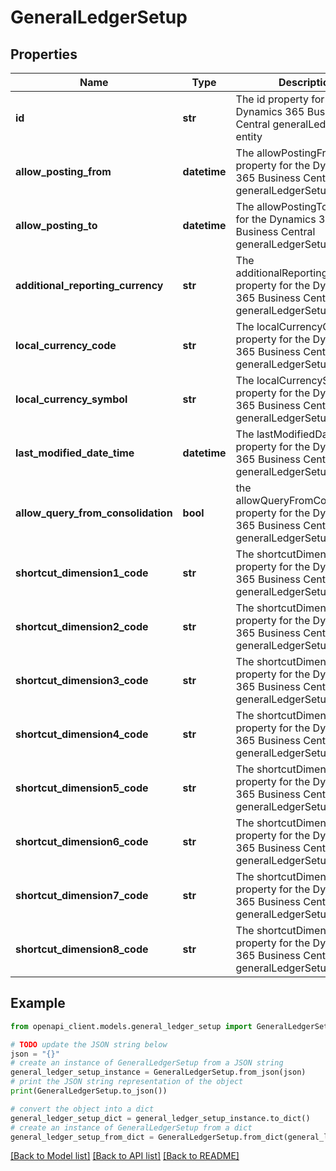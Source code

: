 # GeneralLedgerSetup


## Properties

Name | Type | Description | Notes
------------ | ------------- | ------------- | -------------
**id** | **str** | The id property for the Dynamics 365 Business Central generalLedgerSetup entity | [optional] 
**allow_posting_from** | **datetime** | The allowPostingFrom property for the Dynamics 365 Business Central generalLedgerSetup entity | [optional] 
**allow_posting_to** | **datetime** | The allowPostingTo property for the Dynamics 365 Business Central generalLedgerSetup entity | [optional] 
**additional_reporting_currency** | **str** | The additionalReportingCurrency property for the Dynamics 365 Business Central generalLedgerSetup entity | [optional] 
**local_currency_code** | **str** | The localCurrencyCode property for the Dynamics 365 Business Central generalLedgerSetup entity | [optional] 
**local_currency_symbol** | **str** | The localCurrencySymbol property for the Dynamics 365 Business Central generalLedgerSetup entity | [optional] 
**last_modified_date_time** | **datetime** | The lastModifiedDateTime property for the Dynamics 365 Business Central generalLedgerSetup entity | [optional] 
**allow_query_from_consolidation** | **bool** | the allowQueryFromConsolidation property for the Dynamics 365 Business Central generalLedgerSetup entity | [optional] 
**shortcut_dimension1_code** | **str** | The shortcutDimension1Code property for the Dynamics 365 Business Central generalLedgerSetup entity | [optional] 
**shortcut_dimension2_code** | **str** | The shortcutDimension2Code property for the Dynamics 365 Business Central generalLedgerSetup entity | [optional] 
**shortcut_dimension3_code** | **str** | The shortcutDimension3Code property for the Dynamics 365 Business Central generalLedgerSetup entity | [optional] 
**shortcut_dimension4_code** | **str** | The shortcutDimension4Code property for the Dynamics 365 Business Central generalLedgerSetup entity | [optional] 
**shortcut_dimension5_code** | **str** | The shortcutDimension5Code property for the Dynamics 365 Business Central generalLedgerSetup entity | [optional] 
**shortcut_dimension6_code** | **str** | The shortcutDimension6Code property for the Dynamics 365 Business Central generalLedgerSetup entity | [optional] 
**shortcut_dimension7_code** | **str** | The shortcutDimension7Code property for the Dynamics 365 Business Central generalLedgerSetup entity | [optional] 
**shortcut_dimension8_code** | **str** | The shortcutDimension8Code property for the Dynamics 365 Business Central generalLedgerSetup entity | [optional] 

## Example

```python
from openapi_client.models.general_ledger_setup import GeneralLedgerSetup

# TODO update the JSON string below
json = "{}"
# create an instance of GeneralLedgerSetup from a JSON string
general_ledger_setup_instance = GeneralLedgerSetup.from_json(json)
# print the JSON string representation of the object
print(GeneralLedgerSetup.to_json())

# convert the object into a dict
general_ledger_setup_dict = general_ledger_setup_instance.to_dict()
# create an instance of GeneralLedgerSetup from a dict
general_ledger_setup_from_dict = GeneralLedgerSetup.from_dict(general_ledger_setup_dict)
```
[[Back to Model list]](../README.md#documentation-for-models) [[Back to API list]](../README.md#documentation-for-api-endpoints) [[Back to README]](../README.md)


